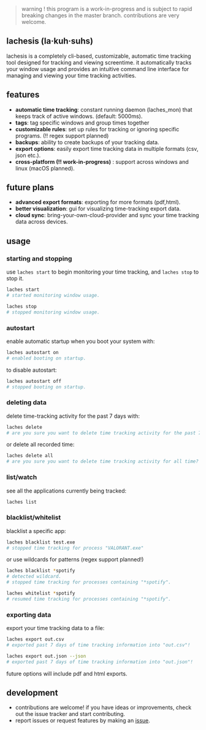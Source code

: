 > warning ! this program is a work-in-progress and is subject to rapid breaking changes in the master branch. contributions are very welcome.


## lachesis (la·kuh·suhs)
lachesis is a completely cli-based, customizable, automatic time tracking tool designed for tracking and viewing screentime. it automatically tracks your window usage and provides an intuitive command line interface for managing and viewing your time tracking activities. 

## features
- **automatic time tracking**: constant running daemon (laches_mon) that keeps track of active windows. (default: 5000ms).
- **tags**: tag specific windows and group times together
- **customizable rules**: set up rules for tracking or ignoring specific programs. (!! regex support planned)
- **backups**: ability to create backups of your tracking data.
- **export options**: easily export time tracking data in multiple formats (csv, json etc.).
- **cross-platform (!! work-in-progress)** : support across windows and linux (macOS planned).

## future plans
- **advanced export formats**: exporting for more formats (pdf,html).
- **better visualization**: gui for visualizing time-tracking export data.
- **cloud sync**: bring-your-own-cloud-provider and sync your time tracking data across devices.

## usage
### starting and stopping
use `laches start` to begin monitoring your time tracking, and `laches stop` to stop it.
```bash
laches start
# started monitoring window usage.

laches stop
# stopped monitoring window usage.
```

### autostart
enable automatic startup when you boot your system with:
```bash
laches autostart on
# enabled booting on startup.
```
to disable autostart:
```bash
laches autostart off
# stopped booting on startup.
```

### deleting data
delete time-tracking activity for the past 7 days with:
```bash
laches delete
# are you sure you want to delete time tracking activity for the past 7 days? (y/N)
```
or delete all recorded time:
```bash
laches delete all
# are you sure you want to delete time tracking activity for all time? (y/N)
```

### list/watch
see all the applications currently being tracked:
```bash
laches list
```

### blacklist/whitelist
blacklist a specific app:
```bash
laches blacklist test.exe
# stopped time tracking for process "VALORANT.exe"
```

or use wildcards for patterns (regex support planned!)
```bash
laches blacklist *spotify
# detected wildcard.
# stopped time tracking for processes containing "*spotify".

laches whitelist *spotify
# resumed time tracking for processes containing "*spotify".
```

### exporting data
export your time tracking data to a file:
```bash
laches export out.csv
# exported past 7 days of time tracking information into "out.csv"!

laches export out.json --json
# exported past 7 days of time tracking information into "out.json"!
```
future options will include pdf and html exports.

## development
- contributions are welcome! if you have ideas or improvements, check out the issue tracker and start contributing.
- report issues or request features by making an [issue](https://github.com/ibra/lachesis/issues/new?template=Blank+issue).
